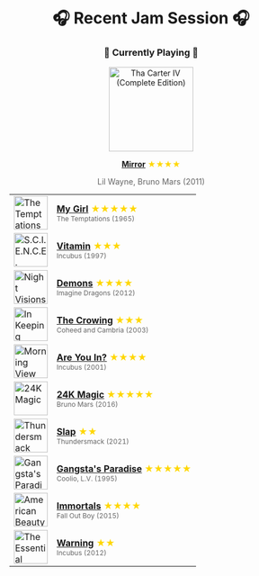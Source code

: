<div align='center'>

# 🎧 Recent Jam Session 🎧

<h3>🎵 Currently Playing 🎵</h3>

<a href="https://open.spotify.com/track/5hUYsaOyMY32yjRXeuQwGj"><img src="https://i.scdn.co/image/ab67616d0000b273e80b258c7e0b318202870953" width="150" height="150" alt="Tha Carter IV (Complete Edition)" /></a>

<b><a href="https://open.spotify.com/track/5hUYsaOyMY32yjRXeuQwGj">Mirror</a></b><span style="color: gold;"> ★★★★</span>

<span style="color: #666;">Lil Wayne, Bruno Mars (2011)</span>

<table style='margin: 0 auto; max-width: 550px;'>
<tr>
<td width="60"><a href="https://open.spotify.com/track/745H5CctFr12Mo7cqa1BMH"><img src="https://i.scdn.co/image/ab67616d0000b2731a5b6271ae1c8497df20916e" width="60" height="60" alt="The Temptations Sing Smokey" /></a></td>
<td><b><a href="https://open.spotify.com/track/745H5CctFr12Mo7cqa1BMH">My Girl</a></b> <span style="color: gold;"> ★★★★★</span><br><span style="font-size: 12px; color: #666;">The Temptations (1965)</span></td>
</tr>
<tr>
<td width="60"><a href="https://open.spotify.com/track/7fceKgGxIE3s6yGZ0vduQa"><img src="https://i.scdn.co/image/ab67616d0000b27355e734bb400d8c827700541b" width="60" height="60" alt="S.C.I.E.N.C.E." /></a></td>
<td><b><a href="https://open.spotify.com/track/7fceKgGxIE3s6yGZ0vduQa">Vitamin</a></b> <span style="color: gold;"> ★★★</span><br><span style="font-size: 12px; color: #666;">Incubus (1997)</span></td>
</tr>
<tr>
<td width="60"><a href="https://open.spotify.com/track/3LlAyCYU26dvFZBDUIMb7a"><img src="https://i.scdn.co/image/ab67616d0000b273b2b2747c89d2157b0b29fb6a" width="60" height="60" alt="Night Visions" /></a></td>
<td><b><a href="https://open.spotify.com/track/3LlAyCYU26dvFZBDUIMb7a">Demons</a></b> <span style="color: gold;"> ★★★★</span><br><span style="font-size: 12px; color: #666;">Imagine Dragons (2012)</span></td>
</tr>
<tr>
<td width="60"><a href="https://open.spotify.com/track/7fT97iUO2mul3BIAAut70b"><img src="https://i.scdn.co/image/ab67616d0000b27388f43dfa46119115be9712dc" width="60" height="60" alt="In Keeping Secrets Of Silent Earth: 3" /></a></td>
<td><b><a href="https://open.spotify.com/track/7fT97iUO2mul3BIAAut70b">The Crowing</a></b> <span style="color: gold;"> ★★★</span><br><span style="font-size: 12px; color: #666;">Coheed and Cambria (2003)</span></td>
</tr>
<tr>
<td width="60"><a href="https://open.spotify.com/track/1MvJno497VkQR3RsiJcRVm"><img src="https://i.scdn.co/image/ab67616d0000b273289320ef78f164a472698926" width="60" height="60" alt="Morning View" /></a></td>
<td><b><a href="https://open.spotify.com/track/1MvJno497VkQR3RsiJcRVm">Are You In?</a></b> <span style="color: gold;"> ★★★★</span><br><span style="font-size: 12px; color: #666;">Incubus (2001)</span></td>
</tr>
<tr>
<td width="60"><a href="https://open.spotify.com/track/6b8Be6ljOzmkOmFslEb23P"><img src="https://i.scdn.co/image/ab67616d0000b273232711f7d66a1e19e89e28c5" width="60" height="60" alt="24K Magic" /></a></td>
<td><b><a href="https://open.spotify.com/track/6b8Be6ljOzmkOmFslEb23P">24K Magic</a></b> <span style="color: gold;"> ★★★★★</span><br><span style="font-size: 12px; color: #666;">Bruno Mars (2016)</span></td>
</tr>
<tr>
<td width="60"><a href="https://open.spotify.com/track/3A7YqqDeCV4FcYipIvN3a2"><img src="https://i.scdn.co/image/ab67616d0000b273067add23982ece80ca70a93f" width="60" height="60" alt="Thundersmack" /></a></td>
<td><b><a href="https://open.spotify.com/track/3A7YqqDeCV4FcYipIvN3a2">Slap</a></b> <span style="color: gold;"> ★★</span><br><span style="font-size: 12px; color: #666;">Thundersmack (2021)</span></td>
</tr>
<tr>
<td width="60"><a href="https://open.spotify.com/track/1DIXPcTDzTj8ZMHt3PDt8p"><img src="https://i.scdn.co/image/ab67616d0000b273c31d3c870a3dbaf7b53186cc" width="60" height="60" alt="Gangsta's Paradise" /></a></td>
<td><b><a href="https://open.spotify.com/track/1DIXPcTDzTj8ZMHt3PDt8p">Gangsta's Paradise</a></b> <span style="color: gold;"> ★★★★★</span><br><span style="font-size: 12px; color: #666;">Coolio, L.V. (1995)</span></td>
</tr>
<tr>
<td width="60"><a href="https://open.spotify.com/track/3Te8uLyit6X3ncNW8Fp3K2"><img src="https://i.scdn.co/image/ab67616d0000b2733cf1c1dbcfa3f1ab7282719b" width="60" height="60" alt="American Beauty/American Psycho" /></a></td>
<td><b><a href="https://open.spotify.com/track/3Te8uLyit6X3ncNW8Fp3K2">Immortals</a></b> <span style="color: gold;"> ★★★★</span><br><span style="font-size: 12px; color: #666;">Fall Out Boy (2015)</span></td>
</tr>
<tr>
<td width="60"><a href="https://open.spotify.com/track/59zsmxcKTMoPkFGGR6Wqqf"><img src="https://i.scdn.co/image/ab67616d0000b273e8319498d4779ebc56e82c6b" width="60" height="60" alt="The Essential Incubus" /></a></td>
<td><b><a href="https://open.spotify.com/track/59zsmxcKTMoPkFGGR6Wqqf">Warning</a></b> <span style="color: gold;"> ★★</span><br><span style="font-size: 12px; color: #666;">Incubus (2012)</span></td>
</tr>
</table>
</div>

